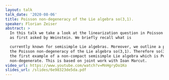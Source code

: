 ```yaml
---
layout: talk
talk_date: '2020-08-06'
title: Poisson non-degeneracy of the Lie algebra so(3,1).
speaker: Florian Zeiser
abstract: >
  In this talk we take a look at the linearization question in Poisson geometry
  as first asked by Weinstein. We briefly recall what is

  currently known for semisimple Lie algebras. Moreover, we outline a proof for
  the Poisson non-degeneracy of the Lie algebra so(3,1). Therefore so(3,1) is
  the first example of a non-compact semisimple Lie algebra which is Poisson
  non-degenerate. This is based on joint work with Ioan Marcut.
video_url: https://www.youtube.com/watch?v=MnHgryDo1Ko
slides_url: /slides/6e98323de5da.pdf
---
```

